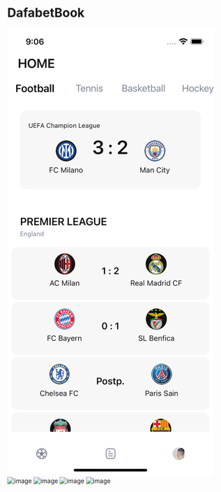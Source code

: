 # DafabetBook

![image](https://github.com/xianshijie/DafabetBook/blob/main/Simulator%20Screen%20Shot%20-%20iPhone%2014%20-%202023-06-13%20at%2021.06.40.png)
![image]()
![image]()
![image]()
![image]()
